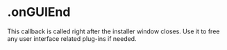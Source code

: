 # .onGUIEnd

This callback is called right after the installer window closes. Use it to free any user interface related plug-ins if needed.
